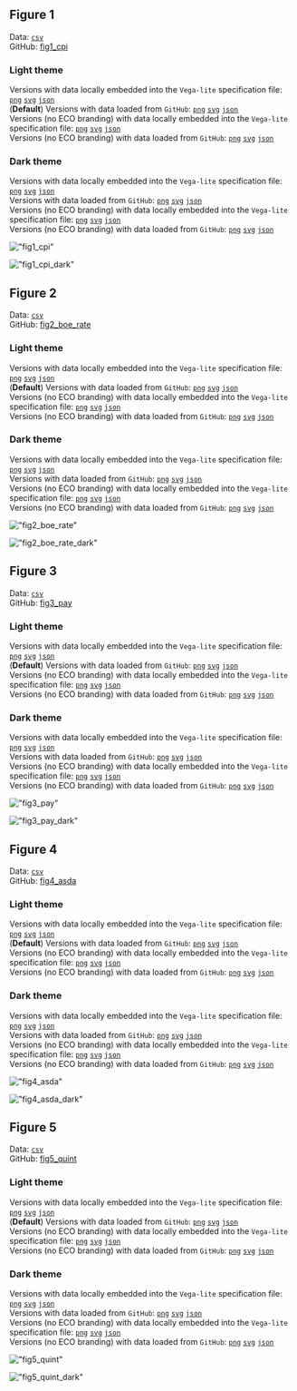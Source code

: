 ## Figure 1  

Data: [`csv`](data/fig1_cpi.csv)  
GitHub: [fig1_cpi](https://github.com/EconomicsObservatory/ECOvisualisations/tree/main/articles/how-is-consumer-spending-around-christmas-2023-likely-to-affect-retailers)  

### Light theme  

Versions with data locally embedded into the `Vega-lite` specification file: [`png`](visualisation/fig1_cpi_local.png) [`svg`](visualisation/fig1_cpi_local.svg) [`json`](visualisation/fig1_cpi_local.json)   
 (**Default**) Versions with data loaded from `GitHub`: [`png`](visualisation/fig1_cpi.png) [`svg`](visualisation/fig1_cpi.svg) [`json`](visualisation/fig1_cpi.json)  
Versions (no ECO branding) with data locally embedded into the `Vega-lite` specification file: [`png`](visualisation/fig1_cpi_local_no_branding.png) [`svg`](visualisation/fig1_cpi_local_no_branding.svg) [`json`](visualisation/fig1_cpi_local_no_branding.json)   
Versions (no ECO branding) with data loaded from `GitHub`: [`png`](visualisation/fig1_cpi_no_branding.png) [`svg`](visualisation/fig1_cpi_no_branding.svg) [`json`](visualisation/fig1_cpi_no_branding.json)   

### Dark theme  

Versions with data locally embedded into the `Vega-lite` specification file: [`png`](visualisation/fig1_cpi_local_dark.png) [`svg`](visualisation/fig1_cpi_local_dark.svg) [`json`](visualisation/fig1_cpi_local_dark.json)   
 Versions with data loaded from `GitHub`: [`png`](visualisation/fig1_cpi_dark.png) [`svg`](visualisation/fig1_cpi_dark.svg) [`json`](visualisation/fig1_cpi_dark.json)  
Versions (no ECO branding) with data locally embedded into the `Vega-lite` specification file: [`png`](visualisation/fig1_cpi_local_no_branding_dark.png) [`svg`](visualisation/fig1_cpi_local_no_branding_dark.svg) [`json`](visualisation/fig1_cpi_local_no_branding_dark.json)   
Versions (no ECO branding) with data loaded from `GitHub`: [`png`](visualisation/fig1_cpi_no_branding_dark.png) [`svg`](visualisation/fig1_cpi_no_branding_dark.svg) [`json`](visualisation/fig1_cpi_no_branding_dark.json)   

!["fig1_cpi"](visualisation/fig1_cpi.svg "fig1_cpi")

  

!["fig1_cpi_dark"](visualisation/fig1_cpi_dark.svg "fig1_cpi")

## Figure 2  

Data: [`csv`](data/fig2_boe_rate.csv)  
GitHub: [fig2_boe_rate](https://github.com/EconomicsObservatory/ECOvisualisations/tree/main/articles/how-is-consumer-spending-around-christmas-2023-likely-to-affect-retailers)  

### Light theme  

Versions with data locally embedded into the `Vega-lite` specification file: [`png`](visualisation/fig2_boe_rate_local.png) [`svg`](visualisation/fig2_boe_rate_local.svg) [`json`](visualisation/fig2_boe_rate_local.json)   
 (**Default**) Versions with data loaded from `GitHub`: [`png`](visualisation/fig2_boe_rate.png) [`svg`](visualisation/fig2_boe_rate.svg) [`json`](visualisation/fig2_boe_rate.json)  
Versions (no ECO branding) with data locally embedded into the `Vega-lite` specification file: [`png`](visualisation/fig2_boe_rate_local_no_branding.png) [`svg`](visualisation/fig2_boe_rate_local_no_branding.svg) [`json`](visualisation/fig2_boe_rate_local_no_branding.json)   
Versions (no ECO branding) with data loaded from `GitHub`: [`png`](visualisation/fig2_boe_rate_no_branding.png) [`svg`](visualisation/fig2_boe_rate_no_branding.svg) [`json`](visualisation/fig2_boe_rate_no_branding.json)   

### Dark theme  

Versions with data locally embedded into the `Vega-lite` specification file: [`png`](visualisation/fig2_boe_rate_local_dark.png) [`svg`](visualisation/fig2_boe_rate_local_dark.svg) [`json`](visualisation/fig2_boe_rate_local_dark.json)   
 Versions with data loaded from `GitHub`: [`png`](visualisation/fig2_boe_rate_dark.png) [`svg`](visualisation/fig2_boe_rate_dark.svg) [`json`](visualisation/fig2_boe_rate_dark.json)  
Versions (no ECO branding) with data locally embedded into the `Vega-lite` specification file: [`png`](visualisation/fig2_boe_rate_local_no_branding_dark.png) [`svg`](visualisation/fig2_boe_rate_local_no_branding_dark.svg) [`json`](visualisation/fig2_boe_rate_local_no_branding_dark.json)   
Versions (no ECO branding) with data loaded from `GitHub`: [`png`](visualisation/fig2_boe_rate_no_branding_dark.png) [`svg`](visualisation/fig2_boe_rate_no_branding_dark.svg) [`json`](visualisation/fig2_boe_rate_no_branding_dark.json)   

!["fig2_boe_rate"](visualisation/fig2_boe_rate.svg "fig2_boe_rate")

  

!["fig2_boe_rate_dark"](visualisation/fig2_boe_rate_dark.svg "fig2_boe_rate")

## Figure 3  

Data: [`csv`](data/fig3_pay.csv)  
GitHub: [fig3_pay](https://github.com/EconomicsObservatory/ECOvisualisations/tree/main/articles/how-is-consumer-spending-around-christmas-2023-likely-to-affect-retailers)  

### Light theme  

Versions with data locally embedded into the `Vega-lite` specification file: [`png`](visualisation/fig3_pay_local.png) [`svg`](visualisation/fig3_pay_local.svg) [`json`](visualisation/fig3_pay_local.json)   
 (**Default**) Versions with data loaded from `GitHub`: [`png`](visualisation/fig3_pay.png) [`svg`](visualisation/fig3_pay.svg) [`json`](visualisation/fig3_pay.json)  
Versions (no ECO branding) with data locally embedded into the `Vega-lite` specification file: [`png`](visualisation/fig3_pay_local_no_branding.png) [`svg`](visualisation/fig3_pay_local_no_branding.svg) [`json`](visualisation/fig3_pay_local_no_branding.json)   
Versions (no ECO branding) with data loaded from `GitHub`: [`png`](visualisation/fig3_pay_no_branding.png) [`svg`](visualisation/fig3_pay_no_branding.svg) [`json`](visualisation/fig3_pay_no_branding.json)   

### Dark theme  

Versions with data locally embedded into the `Vega-lite` specification file: [`png`](visualisation/fig3_pay_local_dark.png) [`svg`](visualisation/fig3_pay_local_dark.svg) [`json`](visualisation/fig3_pay_local_dark.json)   
 Versions with data loaded from `GitHub`: [`png`](visualisation/fig3_pay_dark.png) [`svg`](visualisation/fig3_pay_dark.svg) [`json`](visualisation/fig3_pay_dark.json)  
Versions (no ECO branding) with data locally embedded into the `Vega-lite` specification file: [`png`](visualisation/fig3_pay_local_no_branding_dark.png) [`svg`](visualisation/fig3_pay_local_no_branding_dark.svg) [`json`](visualisation/fig3_pay_local_no_branding_dark.json)   
Versions (no ECO branding) with data loaded from `GitHub`: [`png`](visualisation/fig3_pay_no_branding_dark.png) [`svg`](visualisation/fig3_pay_no_branding_dark.svg) [`json`](visualisation/fig3_pay_no_branding_dark.json)   

!["fig3_pay"](visualisation/fig3_pay.svg "fig3_pay")

  

!["fig3_pay_dark"](visualisation/fig3_pay_dark.svg "fig3_pay")

## Figure 4  

Data: [`csv`](data/fig4_asda.csv)  
GitHub: [fig4_asda](https://github.com/EconomicsObservatory/ECOvisualisations/tree/main/articles/how-is-consumer-spending-around-christmas-2023-likely-to-affect-retailers)  

### Light theme  

Versions with data locally embedded into the `Vega-lite` specification file: [`png`](visualisation/fig4_asda_local.png) [`svg`](visualisation/fig4_asda_local.svg) [`json`](visualisation/fig4_asda_local.json)   
 (**Default**) Versions with data loaded from `GitHub`: [`png`](visualisation/fig4_asda.png) [`svg`](visualisation/fig4_asda.svg) [`json`](visualisation/fig4_asda.json)  
Versions (no ECO branding) with data locally embedded into the `Vega-lite` specification file: [`png`](visualisation/fig4_asda_local_no_branding.png) [`svg`](visualisation/fig4_asda_local_no_branding.svg) [`json`](visualisation/fig4_asda_local_no_branding.json)   
Versions (no ECO branding) with data loaded from `GitHub`: [`png`](visualisation/fig4_asda_no_branding.png) [`svg`](visualisation/fig4_asda_no_branding.svg) [`json`](visualisation/fig4_asda_no_branding.json)   

### Dark theme  

Versions with data locally embedded into the `Vega-lite` specification file: [`png`](visualisation/fig4_asda_local_dark.png) [`svg`](visualisation/fig4_asda_local_dark.svg) [`json`](visualisation/fig4_asda_local_dark.json)   
 Versions with data loaded from `GitHub`: [`png`](visualisation/fig4_asda_dark.png) [`svg`](visualisation/fig4_asda_dark.svg) [`json`](visualisation/fig4_asda_dark.json)  
Versions (no ECO branding) with data locally embedded into the `Vega-lite` specification file: [`png`](visualisation/fig4_asda_local_no_branding_dark.png) [`svg`](visualisation/fig4_asda_local_no_branding_dark.svg) [`json`](visualisation/fig4_asda_local_no_branding_dark.json)   
Versions (no ECO branding) with data loaded from `GitHub`: [`png`](visualisation/fig4_asda_no_branding_dark.png) [`svg`](visualisation/fig4_asda_no_branding_dark.svg) [`json`](visualisation/fig4_asda_no_branding_dark.json)   

!["fig4_asda"](visualisation/fig4_asda.svg "fig4_asda")

  

!["fig4_asda_dark"](visualisation/fig4_asda_dark.svg "fig4_asda")

## Figure 5  

Data: [`csv`](data/fig5_quint.csv)  
GitHub: [fig5_quint](https://github.com/EconomicsObservatory/ECOvisualisations/tree/main/articles/how-is-consumer-spending-around-christmas-2023-likely-to-affect-retailers)  

### Light theme  

Versions with data locally embedded into the `Vega-lite` specification file: [`png`](visualisation/fig5_quint_local.png) [`svg`](visualisation/fig5_quint_local.svg) [`json`](visualisation/fig5_quint_local.json)   
 (**Default**) Versions with data loaded from `GitHub`: [`png`](visualisation/fig5_quint.png) [`svg`](visualisation/fig5_quint.svg) [`json`](visualisation/fig5_quint.json)  
Versions (no ECO branding) with data locally embedded into the `Vega-lite` specification file: [`png`](visualisation/fig5_quint_local_no_branding.png) [`svg`](visualisation/fig5_quint_local_no_branding.svg) [`json`](visualisation/fig5_quint_local_no_branding.json)   
Versions (no ECO branding) with data loaded from `GitHub`: [`png`](visualisation/fig5_quint_no_branding.png) [`svg`](visualisation/fig5_quint_no_branding.svg) [`json`](visualisation/fig5_quint_no_branding.json)   

### Dark theme  

Versions with data locally embedded into the `Vega-lite` specification file: [`png`](visualisation/fig5_quint_local_dark.png) [`svg`](visualisation/fig5_quint_local_dark.svg) [`json`](visualisation/fig5_quint_local_dark.json)   
 Versions with data loaded from `GitHub`: [`png`](visualisation/fig5_quint_dark.png) [`svg`](visualisation/fig5_quint_dark.svg) [`json`](visualisation/fig5_quint_dark.json)  
Versions (no ECO branding) with data locally embedded into the `Vega-lite` specification file: [`png`](visualisation/fig5_quint_local_no_branding_dark.png) [`svg`](visualisation/fig5_quint_local_no_branding_dark.svg) [`json`](visualisation/fig5_quint_local_no_branding_dark.json)   
Versions (no ECO branding) with data loaded from `GitHub`: [`png`](visualisation/fig5_quint_no_branding_dark.png) [`svg`](visualisation/fig5_quint_no_branding_dark.svg) [`json`](visualisation/fig5_quint_no_branding_dark.json)   

!["fig5_quint"](visualisation/fig5_quint.svg "fig5_quint")

  

!["fig5_quint_dark"](visualisation/fig5_quint_dark.svg "fig5_quint")

